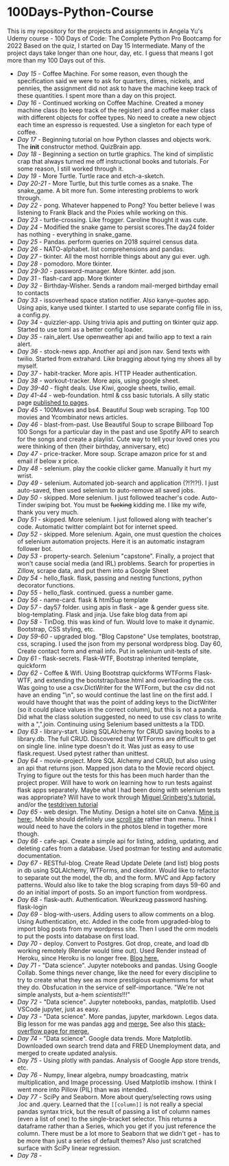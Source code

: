 # 100Days-Python-Course

This is my repository for the projects and assignments in Angela Yu's Udemy course - 100 Days of Code: The Complete Python Pro Bootcamp for 2022
Based on the quiz, I started on Day 15 Intermediate.
Many of the project days take longer than one hour, day, etc. I guess that means I got more than my 100 Days out of this.

- *Day 15* - Coffee Machine. For some reason, even though the specification said we were to ask for quarters, dimes, nickels, and pennies, the assignment did not ask to have the machine keep track of these quantities. I spent more than a day on this project.
- *Day 16* - Continued working on Coffee Machine. Created a money machine class (to keep track of the register) and a coffee maker class with different objects for coffee types. No need to create a new object each time an espresso is requested. Use a singleton for each type of coffee.  
- *Day 17* - Beginning tutorial on how Python classes and objects work. The __init__ constructor method. QuizBrain app.
- *Day 18* - Beginning a section on turtle graphics. The kind of simplistic crap that always turned me off instructional books and tutorials. For some reason, I still worked through it.
- *Day 19* - More Turtle. Turtle race and etch-a-sketch.
- *Day 20-21* - More Turtle, but this turtle comes as a snake. The snake_game. A bit more fun. Some interesting problems to work through.
- *Day 22* - pong. Whatever happened to Pong? You better believe I was listening to Frank Black and the Pixies while working on this.
- *Day 23* - turtle-crossing. Like frogger. Caroline thought it was cute.
- *Day 24* - Modified the snake game to persist scores.The day24 folder has nothing - everything in snake_game.
- *Day 25* - Pandas. perform queries on 2018 squirrel census data.
- *Day 26* - NATO-alphabet. list comprehensions and pandas.
- *Day 27* - tkinter. All the most horrible things about any gui ever. ugh.
- *Day 28* - pomodoro. More tkinter.
- *Day 29-30* - password-manager. More tkinter. add json.
- *Day 31* - flash-card app. More tkinter
- *Day 32* - Birthday-Wisher. Sends a random mail-merged birthday email to contacts
- *Day 33* - issoverhead space station notifier. Also kanye-quotes app. Using apis, kanye used tkinter. I started to use separate config file in iss, a config.py.
- *Day 34* - quizzler-app. Using trivia apis and putting on tkinter quiz app. Started to use toml as a better config loader.
- *Day 35* - rain_alert. Use openweather api and twilio app to text a rain alert.
- *Day 36* - stock-news app. Another api and json nav. Send texts with twilio. Started from extrahard. Like bragging about tying my shoes all by myself.
- *Day 37* - habit-tracker. More apis. HTTP Header authentication.
- *Day 38* - workout-tracker. More apis, using google sheet.
- *Day 39-40* - flight deals. Use Kiwi, google sheets, twilio, email.
- *Day 41-44* - web-foundation. html & css basic tutorials. A silly static page [published to pages](https://noah-clements.github.io/100-Days-site/).
- *Day 45* - 100Movies and bs4. Beautiful Soup web scraping. Top 100 movies and Ycombinator news articles.
- *Day 46* - blast-from-past. Use Beautiful Soup to scrape Billboard Top 100 Songs for a particular day in the past and use Spotify API to search for the songs and create a playlist. Cute way to tell your loved ones you were thinking of then (their birthday, anniversary, etc)
- *Day 47* - price-tracker. More soup. Scrape amazon price for st and email if below x price.
- *Day 48* - selenium. play the cookie clicker game. Manually it hurt my wrist.
- *Day 49* - selenium. Automated job-search and application (?!?!?!). I just auto-saved, then used selenium to auto-remove all saved jobs.
- *Day 50* - skipped. More selenium. I just followed teacher's code. Auto-Tinder swiping bot. You must be <del>fucking</del> kidding me. I like my wife, thank you very much.
- *Day 51* - skipped. More selenium. I just followed along with teacher's code. Automatic twitter complaint bot for internet speed.
- *Day 52* - skipped. More selenium. Again, one must question the choices of selenium automation projects. Here it is an automatic instagram follower bot.
- *Day 53* - property-search. Selenium "capstone". Finally, a project that won't cause social media (and IRL) problems. Search for properties in Zillow, scrape data, and put them into a Google Sheet
- *Day 54* - hello_flask. flask, passing and nesting functions, python decorator functions.
- *Day 55* - hello_flask. continued. guess a number game.
- *Day 56* - name-card. flask & html5up template
- *Day 57* - day57 folder. using apis in flask - age & gender guess site. blog-templating. Flask and jinja. Use fake blog data from api
- *Day 58* -  TinDog. this was kind of fun. Would love to make it dynamic. Bootstrap, CSS styling, etc.
- *Day 59-60* - upgraded blog. "Blog Capstone" Use templates, bootstrap, css, scraping. I used the json from my personal wordpress blog. Day 60, Create contact form and email info. Put in selenium unit-tests of site.
- *Day 61* - flask-secrets. Flask-WTF, Bootstrap inherited template, quickform
- *Day 62* - Coffee & Wifi. Using Bootstrap quickforms WTForms Flask-WTF, and extending the bootstrap/base.html and overloading the css. Was going to use a csv.DictWriter for the WTForm, but the csv did not have an ending "\n", so would continue the last line on the first add. I would have thought that was the point of adding keys to the DictWriter (so it could place values in the correct column), but this is not a panda. Did what the class solution suggested, no need to use csv class to write with a ",".join. Continuing using Selenium based unittests a la TDD.
- *Day 63* - library-start. Using SQLAlchemy for CRUD saving books to a library.db. The full CRUD. Discovered that WTForms are difficult to get on single line. inline type doesn't do it. Was just as easy to use flask.request. Used pytest rather than unittest.
- *Day 64* - movie-project. More SQL Alchemy and CRUD, but also using an api that returns json. Mapped json data to the Movie record object. Trying to figure out the tests for this has been much harder than the project proper. Will have to work on learning how to run tests against flask apps separately. Maybe what I had been doing with selenium tests was appropriate? Will have to work through [Miguel Grinberg's tutorial.](https://blog.miguelgrinberg.com/post/how-to-write-unit-tests-in-python-part-3-web-applications) and/or the [testdriven tutorial](https://testdriven.io/blog/flask-pytest/)
- *Day 65* - web design. The Mutiny. Design a hotel site on Canva. [Mine is here:](https://www.canva.com/design/DAFKY24CHZI/Prvrfq0PYSf1PL5L_xKw7w/view?website#1). Mobile should definitely use [scroll site](https://www.canva.com/design/DAFKY24CHZI/Prvrfq0PYSf1PL5L_xKw7w/view?website#2:home) rather than menu. Think I would need to have the colors in the photos blend in together more though.
- *Day 66* - cafe-api. Create a simple api for listing, adding, updating, and deleting cafes from a database. Used postman for testing and automatic documentation.
- *Day 67* - RESTful-blog. Create Read Update Delete (and list) blog posts in db using SQLAlchemy, WTForms, and ckeditor. Would like to refactor to separate out the model, the db, and the form. MVC and App factory patterns. Would also like to take the blog scraping from days 59-60 and do an initial import of posts. So an import function from wordpress.
- *Day 68* - flask-auth. Authentication. Weurkzeug password hashing. flask-login
- *Day 69* - blog-with-users. Adding users to allow comments on a blog. Using Authentication, etc. Added in the code from upgraded-blog to import blog posts from my wordpress site. Then I used the orm models to put the posts into database on first load.
- *Day 70* - deploy. Convert to Postgres. Got drop, create, and load db working remotely (Render would time out). Used Render instead of Heroku, since Heroku is no longer free. [Blog here.](https://bloggr-fw86.onrender.com/)
- *Day 71* - "Data science". Jupyter notebooks and pandas. Using Google Collab. Some things never change, like the need for every discipline to try to create what they see as more prestigious euphemisms for what they do. Obsfucation in the service of self-importance. "We're not simple analysts, but a-hem *scientists*!!!"
- *Day 72* - "Data science". Jupyter notebooks, pandas, matplotlib. Used VSCode jupyter, just as easy.
- *Day 73* - "Data science". More pandas, jupyter, markdown. Legos data. Big lesson for me was pandas [agg](https://pandas.pydata.org/pandas-docs/stable/reference/api/pandas.DataFrame.agg.html) and [merge.](https://pandas.pydata.org/pandas-docs/stable/reference/api/pandas.DataFrame.merge.html) See also this [stack-overflow page for merge.](https://stackoverflow.com/questions/53645882/pandas-merging-101)
- *Day 74* - "Data science". Google data trends.  More Matplotlib. Downloaded own search trend data and FRED Unemployment data, and merged to create updated analysis.
- *Day 75* - Using plotly with pandas. Analysis of Google App store trends, etc.
- *Day 76* - Numpy, linear algebra, numpy broadcasting, matrix multiplication, and Image processing. Used Matplotlib imshow. I think I went more into Pillow (PIL) than was intended.
- *Day 77* - SciPy and Seaborn. More about query/selecting rows using .loc and .query. Learned that the `[[column]]` is not really a special pandas syntax trick, but the result of passing a list of column names (even a list of one) to the single-bracket selector. This returns a dataframe rather than a Series, which you get if you just reference the column. There must be a lot more to Seaborn that we didn't get - has to be more than just a series of default themes? Also just scratched surface with SciPy linear regression.
- *Day 78* -
